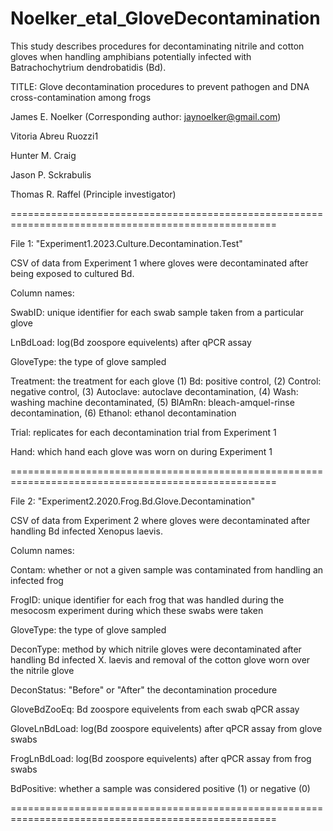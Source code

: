 # Noelker_etal_GloveDecontamination
This study describes procedures for decontaminating nitrile and cotton gloves when handling amphibians potentially infected with Batrachochytrium dendrobatidis (Bd).

TITLE: Glove decontamination procedures to prevent pathogen and DNA cross-contamination among frogs

James E. Noelker (Corresponding author: jaynoelker@gmail.com)

Vitoria Abreu Ruozzi1

Hunter M. Craig

Jason P. Sckrabulis

Thomas R. Raffel (Principle investigator)

====================================================================================================

File 1: "Experiment1.2023.Culture.Decontamination.Test"

CSV of data from Experiment 1 where gloves were decontaminated after being exposed to cultured Bd.


Column names:

SwabID: unique identifier for each swab sample taken from a particular glove

LnBdLoad: log(Bd zoospore equivelents) after qPCR assay

GloveType: the type of glove sampled

Treatment: the treatment for each glove (1) Bd: positive control, (2) Control: negative control, (3) Autoclave: autoclave decontamination, (4) Wash: washing machine decontaminated, (5) BlAmRn: bleach-amquel-rinse decontamination, (6) Ethanol: ethanol decontamination

Trial: replicates for each decontamination trial from Experiment 1

Hand: which hand each glove was worn on during Experiment 1

====================================================================================================

File 2: "Experiment2.2020.Frog.Bd.Glove.Decontamination"

CSV of data from Experiment 2 where gloves were decontaminated after handling Bd infected Xenopus laevis.


Column names:

Contam: whether or not a given sample was contaminated from handling an infected frog

FrogID: unique identifier for each frog that was handled during the mesocosm experiment during which these swabs were taken

GloveType: the type of glove sampled

DeconType: method by which nitrile gloves were decontaminated after handling Bd infected X. laevis and removal of the cotton glove worn over the nitrile glove

DeconStatus: "Before" or "After" the decontamination procedure

GloveBdZooEq: Bd zoospore equivelents from each swab qPCR assay

GloveLnBdLoad: log(Bd zoospore equivelents) after qPCR assay from glove swabs

FrogLnBdLoad: log(Bd zoospore equivelents) after qPCR assay from frog swabs

BdPositive: whether a sample was considered positive (1) or negative (0)

====================================================================================================

